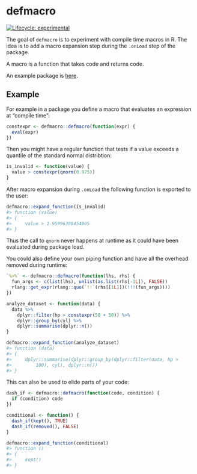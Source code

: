 
<!-- README.md is generated from README.Rmd. Please edit that file -->

# defmacro

<!-- badges: start -->

[![Lifecycle:
experimental](https://img.shields.io/badge/lifecycle-experimental-orange.svg)](https://www.tidyverse.org/lifecycle/#experimental)
<!-- badges: end -->

The goal of `defmacro` is to experiment with compile time macros in R.
The idea is to add a macro expansion step during the `.onLoad` step of
the package.

A macro is a function that takes code and returns code.

An example package is
[here](https://github.com/dirkschumacher/defmacroex).

## Example

For example in a package you define a macro that evaluates an expression
at “compile time”:

``` r
constexpr <- defmacro::defmacro(function(expr) {
  eval(expr)
})
```

Then you might have a regular function that tests if a value exceeds a
quantile of the standard normal distribtion:

``` r
is_invalid <- function(value) {
  value > constexpr(qnorm(0.975))
}
```

After macro expansion during `.onLoad` the following function is
exported to the user:

``` r
defmacro::expand_function(is_invalid)
#> function (value) 
#> {
#>     value > 1.95996398454005
#> }
```

Thus the call to `qnorm` never happens at runtime as it could have been
evaluated during package load.

You could also define your own piping function and have all the overhead
removed during runtime:

``` r
`%>%` <- defmacro::defmacro(function(lhs, rhs) {
  fun_args <- c(list(lhs), unlist(as.list(rhs[-1L]), FALSE))
  rlang::get_expr(rlang::quo(`!!`(rhs[[1L]])(!!!(fun_args))))
})
```

``` r
analyze_dataset <- function(data) {
  data %>%
    dplyr::filter(hp > constexpr(50 + 50)) %>%
    dplyr::group_by(cyl) %>%
    dplyr::summarise(dplyr::n())
}
```

``` r
defmacro::expand_function(analyze_dataset)
#> function (data) 
#> {
#>     dplyr::summarise(dplyr::group_by(dplyr::filter(data, hp > 
#>         100), cyl), dplyr::n())
#> }
```

This can also be used to elide parts of your code:

``` r
dash_if <- defmacro::defmacro(function(code, condition) {
  if (condition) code
})
```

``` r
conditional <- function() {
  dash_if(kept(), TRUE)
  dash_if(removed(), FALSE)
}
```

``` r
defmacro::expand_function(conditional)
#> function () 
#> {
#>     kept()
#> }
```
